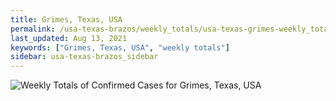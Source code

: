 ```yaml
---
title: Grimes, Texas, USA
permalink: /usa-texas-brazos/weekly_totals/usa-texas-grimes-weekly_totals.html
last_updated: Aug 13, 2021
keywords: ["Grimes, Texas, USA", "weekly totals"]
sidebar: usa-texas-brazos_sidebar
---
```


![Weekly Totals of Confirmed Cases for Grimes, Texas, USA](/covid_tracker/images/graphs/usa-texas-grimes-weekly_totals_graph.png)
